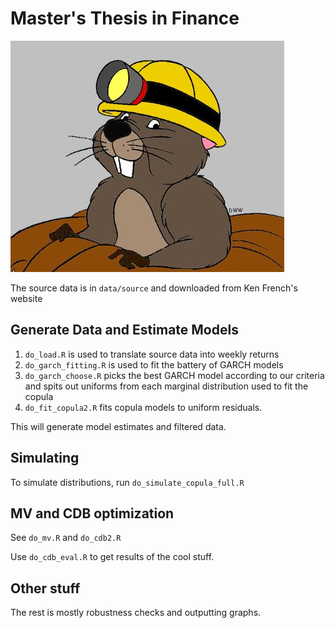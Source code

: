 # Master's Thesis in Finance

![moleman](moleman.jpg)

The source data is in `data/source` and downloaded from Ken French's website

## Generate Data and Estimate Models

1. `do_load.R` is used to translate source data into weekly returns
2. `do_garch_fitting.R` is used to fit the battery of GARCH models
3. `do_garch_choose.R` picks the best GARCH model according to our criteria
   and spits out uniforms from each marginal distribution used to fit the
   copula
4. `do_fit_copula2.R` fits copula models to uniform residuals.

This will generate model estimates and filtered data.

## Simulating

To simulate distributions, run `do_simulate_copula_full.R`

## MV and CDB optimization

See `do_mv.R` and `do_cdb2.R`

Use `do_cdb_eval.R` to get results of the cool stuff.

## Other stuff

The rest is mostly robustness checks and outputting graphs.

